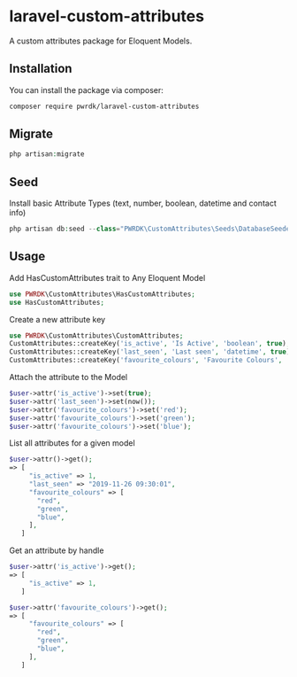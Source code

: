 # laravel-custom-attributes
A custom attributes package for Eloquent Models.

## Installation
You can install the package via composer:

```bash
composer require pwrdk/laravel-custom-attributes
```

## Migrate
```php
php artisan:migrate
```

## Seed

Install basic Attribute Types (text, number, boolean, datetime and contact info)

```php
php artisan db:seed --class="PWRDK\CustomAttributes\Seeds\DatabaseSeeder"
```

## Usage
Add HasCustomAttributes trait to Any Eloquent Model
``` php
use PWRDK\CustomAttributes\HasCustomAttributes;
use HasCustomAttributes;
```

Create a new attribute key
``` php
use PWRDK\CustomAttributes\CustomAttributes;
CustomAttributes::createKey('is_active', 'Is Active', 'boolean', true);
CustomAttributes::createKey('last_seen', 'Last seen', 'datetime', true);
CustomAttributes::createKey('favourite_colours', 'Favourite Colours', 'text', false);
```

Attach the attribute to the Model
``` php
$user->attr('is_active')->set(true);
$user->attr('last_seen')->set(now());
$user->attr('favourite_colours')->set('red');
$user->attr('favourite_colours')->set('green');
$user->attr('favourite_colours')->set('blue');
```

List all attributes for a given model
``` php
$user->attr()->get();
=> [
     "is_active" => 1,
     "last_seen" => "2019-11-26 09:30:01",
     "favourite_colours" => [
       "red",
       "green",
       "blue",
     ],
   ]
```

Get an attribute by handle
``` php
$user->attr('is_active')->get();
=> [
     "is_active" => 1,
   ]

$user->attr('favourite_colours')->get();
=> [
     "favourite_colours" => [
       "red",
       "green",
       "blue",
     ],
   ]
```
